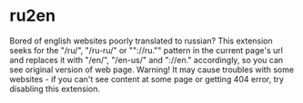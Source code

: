 # ru2en
Bored of english websites poorly translated to russian? This extension seeks for the "/ru/", "/ru-ru/" or ""://ru."" pattern in the current page's url and replaces it with "/en/", "/en-us/" and "://en." accordingly, so you can see original version of web page. Warning! It may cause troubles with some websites - if you can't see content at some page or getting 404 error, try disabling this extension.
